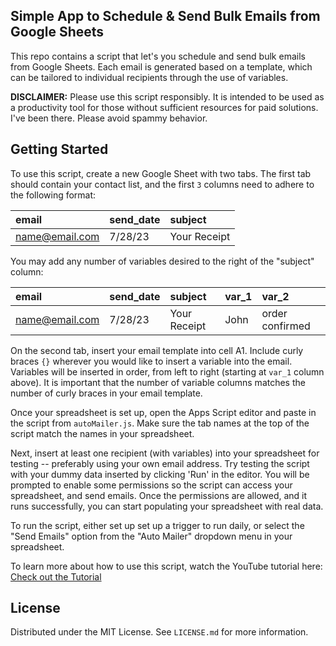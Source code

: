 <!-- DESCRIPTION -->
## Simple App to Schedule & Send Bulk Emails from Google Sheets

This repo contains a script that let's you schedule and send bulk emails from Google Sheets. Each email is generated based on a template, which can be tailored to individual recipients through the use of variables.

**DISCLAIMER:** Please use this script responsibly. It is intended to be used as a productivity tool for those without sufficient resources for paid solutions. I've been there. Please avoid spammy behavior.

## Getting Started

To use this script, create a new Google Sheet with two tabs. The first tab should contain your contact list, and the first `3` columns need to adhere to the following format: 

| email          | send_date     | subject     |
|:---------------|:--------------|:------------|
|name@email.com  | 7/28/23       | Your Receipt|

You may add any number of variables desired to the right of the "subject" column:

| email          | send_date     | subject     | var_1       | var_2           |
|:---------------|:--------------|:------------|:------------|:----------------|
|name@email.com  | 7/28/23       | Your Receipt| John        | order confirmed |

On the second tab, insert your email template into cell A1. Include curly braces `{}` wherever you would like to insert a variable into the email. Variables will be inserted in order, from left to right (starting at `var_1` column above). It is important that the number of variable columns matches the number of curly braces in your email template.

Once your spreadsheet is set up, open the Apps Script editor and paste in the script from `autoMailer.js`. Make sure the tab names at the top of the script match the names in your spreadsheet. 

Next, insert at least one recipient (with variables) into your spreadsheet for testing -- preferably using your own email address. Try testing the script with your dummy data inserted by clicking 'Run' in the editor. You will be prompted to enable some permissions so the script can access your spreadsheet, and send emails. Once the permissions are allowed, and it runs successfully, you can start populating your spreadsheet with real data. 

To run the script, either set up set up a trigger to run daily, or select the "Send Emails" option from the "Auto Mailer" dropdown menu in your spreadsheet.

To learn more about how to use this script, watch the YouTube tutorial here: [Check out the Tutorial](https://youtu.be/GWnCoA3seVI)

<!-- LICENSE -->
## License

Distributed under the MIT License. See `LICENSE.md` for more information.